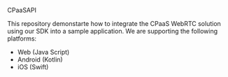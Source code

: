CPaaSAPI 
 
This repository demonstarte how to integrate the CPaaS WebRTC solution using our SDK into a sample application.
We are supporting the following platforms:
- Web (Java Script)
- Android (Kotlin)
- iOS (Swift)

<!---
CPaaSAPI/CPaaSAPI is a ✨ special ✨ repository because its `README.md` (this file) appears on your GitHub profile.
You can click the Preview link to take a look at your changes.
--->
